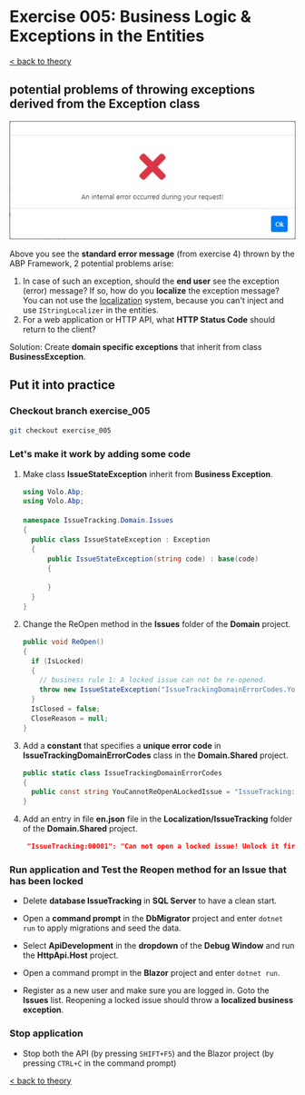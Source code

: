 # Exercise 005: Business Logic & Exceptions in the Entities

[< back to theory](../docs/part3/part3-Implementation-The-Building-Blocks.md#theory_exercise_005)

## potential problems of throwing exceptions derived from the Exception class

![Standard error message](images/error_message_standard_exception.png "Standard error message thrown by the system")

Above you see the **standard error message** (from exercise 4) thrown by the ABP Framework, 2 potential problems arise:

1. In case of such an exception, should the **end user** see the exception (error) message? If so, how do you **localize** the exception message? You can not use the [localization](https://docs.abp.io/en/abp/latest/Localization) system, because you can't inject and use `IStringLocalizer` in the entities.
2. For a web application or HTTP API, what **HTTP Status Code** should return to the client?

Solution: Create **domain specific exceptions** that inherit from class **BusinessException**.

## Put it into practice

### Checkout branch exercise_005

```bash
git checkout exercise_005
```

### Let's make it work by adding some code

1. Make class **IssueStateException** inherit from **Business Exception**.

    ```csharp
    using Volo.Abp;
    using Volo.Abp;

    namespace IssueTracking.Domain.Issues
    {
      public class IssueStateException : Exception
      {
          public IssueStateException(string code) : base(code)
          {
              
          }
      }
    }
    ```

2. Change the ReOpen method in the **Issues** folder of the **Domain** project.

    ```csharp
    public void ReOpen()
    {
      if (IsLocked)
      {
        // business rule 1: A locked issue can not be re-opened.
        throw new IssueStateException("IssueTrackingDomainErrorCodes.YouCannotReOpenALockedIssue");
      }
      IsClosed = false;
      CloseReason = null;
    }
    ```

3. Add a **constant** that specifies a **unique error code** in **IssueTrackingDomainErrorCodes** class in the **Domain.Shared** project.

    ```csharp
    public static class IssueTrackingDomainErrorCodes
    {
      public const string YouCannotReOpenALockedIssue = "IssueTracking:00001";
    }
    ````

4. Add an entry in file **en.json** file in the **Localization/IssueTracking** folder of the **Domain.Shared** project.

   ```json
    "IssueTracking:00001": "Can not open a locked issue! Unlock it first."
   ```

### Run application and Test the Reopen method for an Issue that has been locked

* Delete **database IssueTracking** in **SQL Server** to have a clean start.

* Open a **command prompt** in the **DbMigrator** project and enter `dotnet run` to apply migrations and seed the data.

* Select **ApiDevelopment** in the **dropdown** of the **Debug Window** and run the **HttpApi.Host** project.

* Open a command prompt in the **Blazor** project and enter `dotnet run`.

* Register as a new user and make sure you are logged in. Goto the **Issues** list. Reopening a locked issue should throw a **localized business exception**.

### Stop application

* Stop both the API (by pressing `SHIFT+F5`) and the Blazor project (by pressing `CTRL+C` in the command prompt)

[< back to theory](../docs/part3/part3-Implementation-The-Building-Blocks.md#theory_exercise_005)
